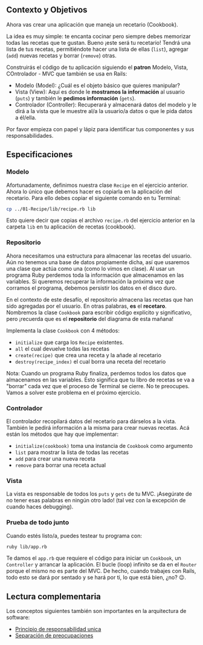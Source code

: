 ## Contexto y Objetivos

Ahora vas crear una aplicación que maneja un recetario (Cookbook).

La idea es muy simple: te encanta cocinar pero siempre debes memorizar todas las recetas que te gustan. Bueno ¡este será tu recetario! Tendrá una lista de tus recetas, permitiéndote hacer una lista de ellas (`list`), agregar (`add`) nuevas recetas y borrar (`remove`) otras.

Construirás el código de tu aplicación siguiendo el **patron** Modelo, Vista, COntrolador - MVC que también se usa en Rails:

- Modelo (Model): ¿Cuál es el objeto básico que quieres manipular?
- Vista (View): Aquí es donde le **mostramos la información** al usuario (`puts`) y también le **pedimos información** (`gets`).
- Controlador (Controller): Recuperará y almacenará datos del modelo y le dirá a la vista que le muestre al/a la usuario/a datos o que le pida datos a él/ella.

Por favor empieza con papel y lápiz para identificar tus componentes y sus responsabilidades.

## Especificaciones

### Modelo

Afortunadamente, definimos nuestra clase `Recipe` en el ejercicio anterior. Ahora lo único que debemos hacer es copiarla en la aplicación del recetario. Para ello debes copiar el siguiente comando en tu Terminal:

```bash
cp ../01-Recipe/lib/recipe.rb lib
```

Esto quiere decir que copias el archivo `recipe.rb` del ejercicio anterior en la carpeta `lib` en tu aplicación de recetas (cookbook).

### Repositorio

Ahora necesitamos una estructura para almacenar las recetas del usuario. Aún no tenemos una base de datos propiamente dicha, así que usaremos una clase que actúa como una (como lo vimos en clase). Al usar un programa Ruby perdemos toda la información que almacenamos en las variables. Si queremos recuperar la información la próxima vez que corramos el programa, debemos persistir los datos en el disco duro.

En el contexto de este desafío, el repositorio almacena las recetas que han sido agregadas por el usuario. En otras palabras, **es** el **recetaro**. Nombremos la clase `Cookbook` para escribir código explícito y significativo, pero ¡recuerda que es el **repositorio** del diagrama de esta mañana!

Implementa la clase `Cookbook` con 4 métodos:

- `initialize` que carga los `Recipe` existentes.
- `all` el cual devuelve todas las recetas
- `create(recipe)` que crea una receta y la añade al recetario
- `destroy(recipe_index)` el cual borra una receta del recetario

Nota: Cuando un programa Ruby finaliza, perdemos todos los datos que almacenamos en las variables. Esto significa que tu libro de recetas se va a "borrar" cada vez que el proceso de Terminal se cierre. No te preocupes. Vamos a solver este problema en el próximo ejercicio.

### Controlador

El controlador recopilará datos del recetario para dárselos a la vista. También le pedirá información a la misma para crear nuevas recetas. Acá están los métodos que hay que implementar:

- `initialize(cookbook)` toma una instancia de `Cookbook` como argumento
- `list` para mostrar la lista de todas las recetas
- `add` para crear una nueva receta
- `remove` para borrar una receta actual

### Vista

La vista es responsable de todos los `puts` y `gets` de tu MVC.  ¡Asegúrate de no tener esas palabras en ningún otro lado! (tal vez con la excepción de cuando haces debugging).

### Prueba de todo junto

Cuando estés listo/a, puedes testear tu programa con:

```bash
ruby lib/app.rb
```

Te damos el `app.rb` que requiere el código para iniciar un `Cookbook`, un `Controller` y arrancar la aplicación. El bucle (loop) infinito se da en el `Router` porque el mismo no es parte del MVC. De hecho, cuando trabajes con Rails, todo esto se dará por sentado y se hará por ti, lo que está bien, ¿no? 😉.

## Lectura complementaria

Los conceptos siguientes también son importantes en la arquitectura de software:

- [Principio de responsabilidad unica](http://en.wikipedia.org/wiki/Single_responsibility_principle)
- [Separación de preocupaciones](http://en.wikipedia.org/wiki/Separation_of_concerns)
